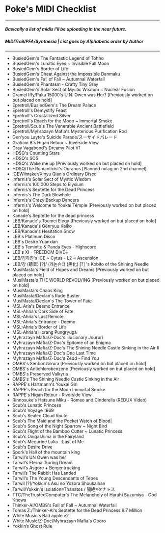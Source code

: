 # Poke's MIDI Checklist
-------------------------------------------

##### Basically a list of midis I'll be uploading in the near future.
##### MIDITrail/PFA/Synthesia | List goes by Alphabetic order by Author

------------------------------------------


- BusiedGem's The Fantastic Legend of Tohho
- BusiedGem's Lunatic Eyes ~ Invisible Full Moon
- BusiedGem's Border of Life
- BusiedGem's Cheat Against the Impossible Danmaku
- BusiedGem's  Fall of Fall ~ Autumnal Waterfall
- BusiedGem's Phantasm - Crafty Tiny Gray
- BusiedGem's Solar Sect of Mystic Wisdom ~ Nuclear Fusion
- Cramel Iffy/Paku 15000's U.N. Owen was Her? [Previously worked on but placed on hold]
- Epretroll/BusiedGem's The Dream Palace
- Epretroll's Demystify Feast
- Epretroll's Crystallized Silver
- Epretroll's Reach for the Moon ~ Immortal Smoke
- Epretroll/Scub's The Venerable Ancient Battlefield
- Epretroll/Myhrazayn Mafia's Mysterious Purification Rod
- Gen'you Layte's Suicide Parade/スーサイドパレード
- Graham B's Higan Retour ~ Riverside View
- Gray Vagabond's Dreamy Pilot V1
- HDSQ's Counting Stars 
- HDSQ's SOS 
- HDSQ's Wake me up [Previously worked on but placed on hold]
- HDSQ/The Romanticist's Ouranos [Planned nolag on 2nd channel]
- ICEWiimaker/Xinyu Qian's Ordinary Disco
- Infernis's Solar Sect of Mystic Wisdom
- Infernis's 100,000 Steps to Elysium
- Infernis's Septette for the Dead Princess
- Infernis's The Dark Blowhole
- Infernis's Crazy Backup Dancers
- Infernis's Welcome to Youkai Temple [Previously worked on but placed on hold]
- Kanade's Septette for the dead princess 
- LEB/Kanade's Toumei Elegy [Previously worked on but placed on hold]
- LEB/Kanade's Genryuu Kaiko
- LEB/Kanade's Hesitation Snow
- LEB's Platinum Disco
- LEB's Desire Yuanxian
- LEB's Teminite & Panda Eyes - Highscore
- LEB's XI - FREEDOM DiVE↓
- LEB/김하진's  ICE ~ Cytus - L2 ~ Ascension
- LEB/걍 (聽音) [?]/ (캐논슈터 (黑化) [?] 's Kobito of the Shining Needle 
- MusiMasta's Field of Hopes and Dreams [Previously worked on but placed on hold]
- MusiMasta's THE WORLD REVOLVING [Previously worked on but placed on hold]
- MusiMasta's Chaos King 
- MusiMasta/Declan's Rude Buster
- MusiMasta/Declan's The Tower of Fate
- MSL-Aria's Deemo Entrance
- MSL-Ahria's Dark Side of Fate
- MSL-Ahria's Last Remote
- MSL-Ahria's Entrance - Deemo
- MSL-Ahria's Border of Life
- MSL-Ahria's Horang Pungryuga
- Myhrazayn Mafia/Z-Doc's Illusionary Joururi
- Myhrazayn Mafia/Z-Doc's Epitome of an Enigma
- Myhrazayn Mafia/Z-Doc's The Shining Needle Castle Sinking in the Air II
- Myhrazayn Mafia/Z-Doc's One Last Time
- Myhrazayn Mafia/Z-Doc's Zedd - Find You
- OMBS's Senbonzakura [Previously worked on but placed on hold]
- OMBS's Antichlorobenzene [Previously worked on but placed on hold]
- OMBS's Preserved Valkyria
- OMBS's The Shining Needle Castle Sinking in the Air
- RAPPE's Hartmann's Youkai Girl
- RAPPE's Reach for the Moon Immortal Smoke
- RAPPE's Higan Retour - Riverside View
- Rinnosuke's Hatsune Miku - Romeo and Cinderella (REDUX Video)
- Scub's Lunatic Princess
- Scub's Voyage 1969
- Scub's Sealed Cloud Route
- Scub's The Maid and the Pocket Watch of Blood|
- Scub's Song of the Night Sparrow ~ Night Bird
- Scub's Flight of the Bamboo Cutter ~ Lunatic Princess
- Scub's Onigashima in the Fairyland 
- Scub's Megurine Luka - Last of Me
- Scub's Desire Drive
- Spork's Hall of the mountain king
- Tarwil's UN Owen was her 
- Tarwil's Eternal Spring Dream
- Tarwil's Asgore + Bergentrucking
- Tarwil’s The Rabbit Has Landed
- Tarwil's The Young Descendants of Tepes
- Tarwil [?]/Yokkin's Asu no Yozora Shoukaihan
- Tarwil/Yokkin's Isolation≡Thanatos / 隔絶≡タナトス
- TTC/TheTrustedComputer's The Melancholy of Haruhi Suzumiya - God Knows
- Thinker-AI/OMBS's Fall of Fall ~ Autumnal Waterfall
- Tomas Z./Thinker-Al's Septette for the Dead Princess 9.7 Million
- White Music's Bad apple v2
- White Music/Z-Doc/Myhrazayn Mafia's Oboro
- Yokkin’s Ghost Rule

